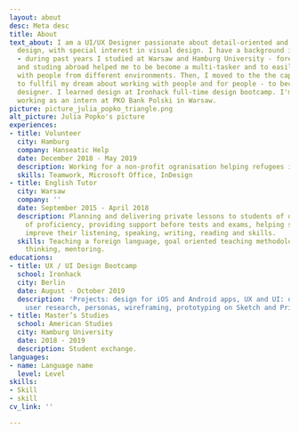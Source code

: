 ```yaml
---
layout: about
desc: Meta desc
title: About
text_about: I am a UI/UX Designer passionate about detail-oriented and user-centered
  design, with special interest in visual design. I have a background in foreign languages
  - during past years I studied at Warsaw and Hamburg University - foreign languages
  and studing abroad helped me to be become a multi-tasker and to easily communicate
  with people from different environments. Then, I moved to the the capital of Germany
  to fullfil my dream about working with people and for people - to become a UX/UI
  designer. I learned design at Ironhack full-time design bootcamp. I'm currently
  working as an intern at PKO Bank Polski in Warsaw.
picture: picture_julia_popko_triangle.png
alt_picture: Julia Popko's picture
experiences:
- title: Volunteer
  city: Hamburg
  company: Hanseatic Help
  date: December 2018 - May 2019
  description: Working for a non-profit ogranisation helping refugees in need.
  skills: Teamwork, Microsoft Office, InDesign
- title: English Tutor
  city: Warsaw
  company: ''
  date: September 2015 - April 2018
  description: Planning and delivering private lessons to students of different levels
    of proficiency, providing support before tests and exams, helping students to
    improve their listening, speaking, writing, reading and skills.
  skills: Teaching a foreign language, goal oriented teaching methodology lateral
    thinking, mentoring.
educations:
- title: UX / UI Design Bootcamp
  school: Ironhack
  city: Berlin
  date: August - October 2019
  description: 'Projects: design for iOS and Android apps, UX and UI: design thinking,
    user research, personas, wireframing, prototyping on Sketch and Principle.'
- title: Master’s Studies
  school: American Studies
  city: Hamburg University
  date: 2018 - 2019
  description: Student exchange.
languages:
- name: Language name
  level: Level
skills:
- Skill
- skill
cv_link: ''

---
```

